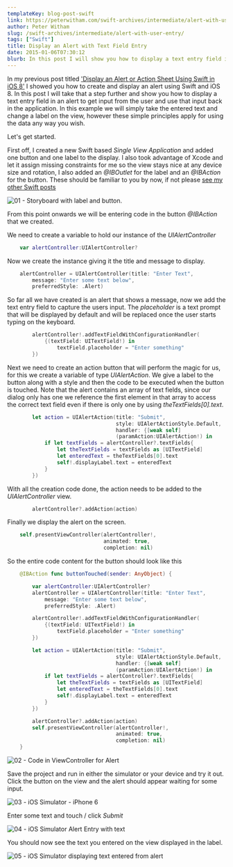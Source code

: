```yaml
---
templateKey: blog-post-swift
link: https://peterwitham.com/swift-archives/intermediate/alert-with-user-entry/
author: Peter Witham
slug: /swift-archives/intermediate/alert-with-user-entry/
tags: ["Swift"]
title: Display an Alert with Text Field Entry
date: 2015-01-06T07:30:12
blurb: In this post I will show you how to display a text entry field in an alert to get input from the user and use that input back in the application.
---
```


In my previous post titled ['Display an Alert or Action Sheet Using Swift in iOS 8'](https://peterwitham.com/swift/intermediate/display-an-alert/) I showed you how to create and display an alert using Swift and iOS 8. In this post I will take that a step further and show you how to display a text entry field in an alert to get input from the user and use that input back in the application. In this example we will simply take the entered text and change a label on the view, however these simple principles apply for using the data any way you wish.

Let's get started.

First off, I created a new Swift based _Single View Application_ and added one button and one label to the display. I also took advantage of Xcode and let it assign missing constraints for me so the view stays nice at any device size and rotation, I also added an _@IBOutlet_ for the label and an _@IBAction_ for the button. These should be familiar to you by now, if not please [see my other Swift posts](/tags/swift/)

![01 - Storyboard with label and button.](img/post_images/01-Storyboard-with-label-and-button..png)

From this point onwards we will be entering code in the button _@IBAction_ that we created.

We need to create a variable to hold our instance of the _UIAlertController_

```swift
    var alertController:UIAlertController?
```

Now we create the instance giving it the title and message to display.

```swift
    alertController = UIAlertController(title: "Enter Text",
        message: "Enter some text below",
        preferredStyle: .Alert)
```

So far all we have created is an alert that shows a message, now we add the text entry field to capture the users input. The _placeholder_ is a text prompt that will be displayed by default and will be replaced once the user starts typing on the keyboard.

```swift
        alertController!.addTextFieldWithConfigurationHandler(
            {(textField: UITextField!) in
                textField.placeholder = "Enter something"
        })
```

Next we need to create an action button that will perform the magic for us, for this we create a variable of type _UIAlertAction_. We give a label to the button along with a style and then the code to be executed when the button is touched. Note that the alert contains an array of text fields, since our dialog only has one we reference the first element in that array to access the correct text field even if there is only one by using _theTextFields[0].text_.

```swift
        let action = UIAlertAction(title: "Submit",
                                   style: UIAlertActionStyle.Default,
                                   handler: {[weak self]
                                   (paramAction:UIAlertAction!) in
            if let textFields = alertController?.textFields{
                let theTextFields = textFields as [UITextField]
                let enteredText = theTextFields[0].text
                self!.displayLabel.text = enteredText
            }
        })
```

With all the creation code done, the action needs to be added to the _UIAlertController_ view.

```swift
        alertController?.addAction(action)
```

Finally we display the alert on the screen.

```swift
    self.presentViewController(alertController!,
                               animated: true,
                               completion: nil)
```

So the entire code content for the button should look like this

```swift
    @IBAction func buttonTouched(sender: AnyObject) {

        var alertController:UIAlertController?
        alertController = UIAlertController(title: "Enter Text",
            message: "Enter some text below",
            preferredStyle: .Alert)

        alertController!.addTextFieldWithConfigurationHandler(
            {(textField: UITextField!) in
                textField.placeholder = "Enter something"
        })

        let action = UIAlertAction(title: "Submit",
                                   style: UIAlertActionStyle.Default,
                                   handler: {[weak self]
                                   (paramAction:UIAlertAction!) in
            if let textFields = alertController?.textFields{
                let theTextFields = textFields as [UITextField]
                let enteredText = theTextFields[0].text
                self!.displayLabel.text = enteredText
            }
        })

        alertController?.addAction(action)
        self.presentViewController(alertController!,
                                   animated: true,
                                   completion: nil)
    }
```

![02 - Code in ViewController for Alert](img/post_images/02-Code-in-ViewController-for-Alert.png)

Save the project and run in either the simulator or your device and try it out. Click the button on the view and the alert should appear waiting for some input.

![03 - iOS Simulator - iPhone 6](img/post_images/03-iOS-Simulator-iPhone-6-iPhone-6-iOS-8.1-12B411.png)

Enter some text and touch / click _Submit_

![04 - iOS Simulator Alert Entry with text](img/post_images/04-iOS-Simulator-Alert-Entry-with-text.png)

You should now see the text you entered on the view displayed in the label.

![05 - iOS Simulator displaying text entered from alert](img/post_images/05-iOS-Simulator-displaying-text-entered-from-alert.png)
